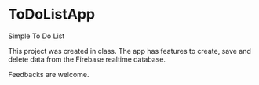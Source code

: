 # ToDoListApp
Simple To Do List 

This project was created in class. The app has features to create, save and delete data from the Firebase realtime database. 

Feedbacks are welcome.
